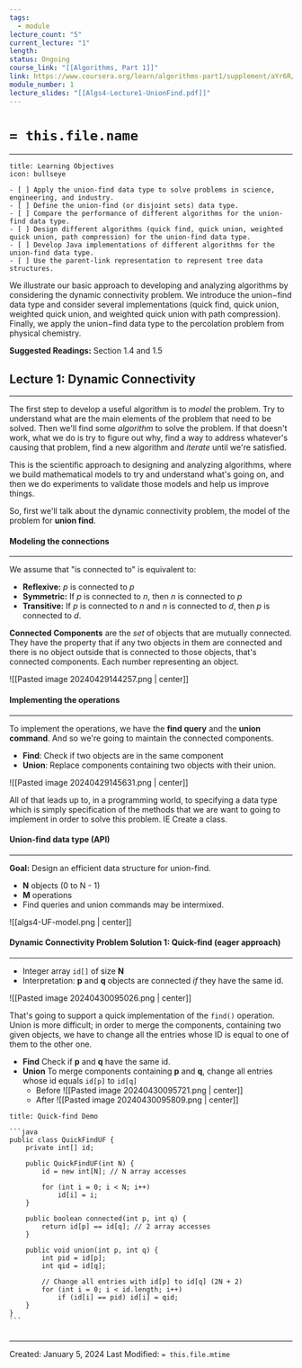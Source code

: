 ```yaml
---
tags:
  - module
lecture_count: "5"
current_lecture: "1"
length: 
status: Ongoing
course_link: "[[Algorithms, Part 1]]"
link: https://www.coursera.org/learn/algorithms-part1/supplement/aYr6R/overview
module_number: 1
lecture_slides: "[[Algs4-Lecture1-UnionFind.pdf]]"
---
```

# `= this.file.name`
---

```ad-hint
title: Learning Objectives
icon: bullseye

- [ ] Apply the union-find data type to solve problems in science, engineering, and industry.
- [ ] Define the union-find (or disjoint sets) data type.
- [ ] Compare the performance of different algorithms for the union-find data type.
- [ ] Design different algorithms (quick find, quick union, weighted quick union, path compression) for the union-find data type.
- [ ] Develop Java implementations of different algorithms for the union-find data type.
- [ ] Use the parent-link representation to represent tree data structures.

```

We illustrate our basic approach to developing and analyzing algorithms by considering the dynamic connectivity problem. We introduce the union−find data type and consider several implementations (quick find, quick union, weighted quick union, and weighted quick union with path compression). Finally, we apply the union−find data type to the percolation problem from physical chemistry.

**Suggested Readings:** Section 1.4 and 1.5

## Lecture 1: Dynamic Connectivity
---

The first step to develop a useful algorithm is to *model* the problem. Try to understand what are the main elements of the problem that need to be solved. Then we'll find some *algorithm* to solve the problem. If that doesn't work, what we do is try to figure out why, find a way to address whatever's causing that problem, find a new algorithm and *iterate* until we're satisfied.

This is the scientific approach to designing and analyzing algorithms, where we build mathematical models to try and understand what's going on, and then we do experiments to validate those models and help us improve things. 

So, first we'll talk about the dynamic connectivity problem, the model of the problem for **union find**.

#### Modeling the connections
---

We assume that "is connected to" is equivalent to:
- **Reflexive:** <i>p</i> is connected to *p*
- **Symmetric:** If *p* is connected to *n*, then *n* is connected to *p* 
- **Transitive:** If *p* is connected to *n* and *n* is connected to *d*, then *p* is connected to *d*.


**Connected Components** are the *set* of objects that are mutually connected. They have the property that if any two objects in them are connected and there is no object outside that is connected to those objects, that's connected components. Each number representing an object.

![[Pasted image 20240429144257.png | center]]


#### Implementing the operations
---

To implement the operations, we have the **find query** and the **union command**. And so we're going to maintain the connected components. 

- **Find**: Check if two objects are in the same component
- **Union**: Replace components containing two objects with their union.

![[Pasted image 20240429145631.png | center]]

All of that leads up to, in a programming world, to specifying a data type which is simply specification of the methods that we are want to going to implement in order to solve this problem. IE Create a class.


#### Union-find data type (API)
---

**Goal:** Design an efficient data structure for union-find.
- **N** objects (0 to N - 1)
- **M** operations
- Find queries and union commands may be intermixed.

![[algs4-UF-model.png | center]]



#### Dynamic Connectivity Problem Solution 1: Quick-find (eager approach)
---

- Integer array `id[]` of size **N**
- Interpretation: **p** and **q** objects are connected *if* they have the same id.

![[Pasted image 20240430095026.png | center]]


That's going to support a quick implementation of the `find()` operation. Union is more difficult; in order to merge the components, containing two given objects, we have to change all the entries whose ID is equal to one of them to the other one.

- **Find** Check if **p** and **q** have the same id.
- **Union** To merge components containing **p** and **q**, change all entries whose id equals `id[p]` to `id[q]`
	- Before
	  ![[Pasted image 20240430095721.png | center]]
	- After
	  ![[Pasted image 20240430095809.png | center]]


``````ad-example
title: Quick-find Demo

```java
public class QuickFindUF {
    private int[] id;

    public QuickFindUF(int N) {
        id = new int[N]; // N array accesses

        for (int i = 0; i < N; i++)
            id[i] = i;
    }

    public boolean connected(int p, int q) {
        return id[p] == id[q]; // 2 array accesses
    }

    public void union(int p, int q) {
        int pid = id[p];
        int qid = id[q];

        // Change all entries with id[p] to id[q] (2N + 2)
        for (int i = 0; i < id.length; i++)
            if (id[i] == pid) id[i] = qid;
    }
}
```


``````


---
Created: January 5, 2024
Last Modified: `= this.file.mtime`

